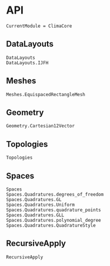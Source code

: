 # API

```@meta
CurrentModule = ClimaCore
```

## DataLayouts

```@docs
DataLayouts
DataLayouts.IJFH
```

## Meshes
```@docs
Meshes.EquispacedRectangleMesh
```

## Geometry
```@docs
Geometry.Cartesian12Vector
```

## Topologies

```@docs
Topologies
```

## Spaces

```@docs
Spaces
Spaces.Quadratures.degrees_of_freedom
Spaces.Quadratures.GL
Spaces.Quadratures.Uniform
Spaces.Quadratures.quadrature_points
Spaces.Quadratures.GLL
Spaces.Quadratures.polynomial_degree
Spaces.Quadratures.QuadratureStyle
```

## RecursiveApply

```@docs
RecursiveApply
```

